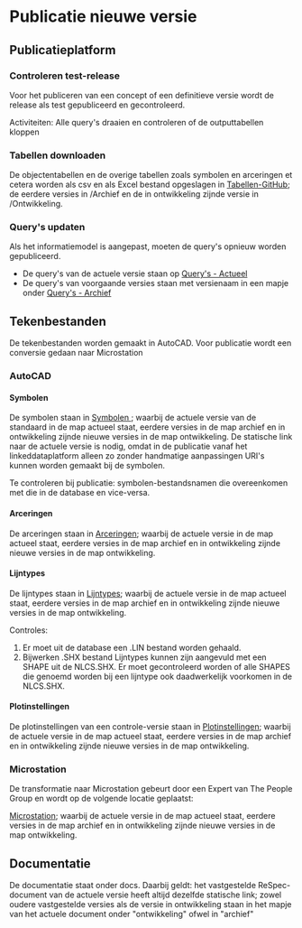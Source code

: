 # Publicatie nieuwe versie


## Publicatieplatform



### Controleren test-release
Voor het publiceren van een concept of een definitieve versie wordt de release als test gepubliceerd en gecontroleerd. 

Activiteiten:
Alle query's draaien en controleren of de outputtabellen kloppen

### Tabellen downloaden
De objectentabellen en de overige tabellen zoals symbolen en arceringen et cetera worden als csv en als Excel bestand opgeslagen in [Tabellen-GitHub](https://github.com/nl-digigo/NLCS/tree/main/tabellen); de eerdere versies in /Archief en de in ontwikkeling zijnde versie in /Ontwikkeling. 

### Query's updaten
Als het informatiemodel is aangepast, moeten de query's opnieuw worden gepubliceerd.

* De query's van de actuele versie staan op [Query's - Actueel](https://github.com/nl-digigo/NLCS/tree/main/code/actueel)
* De query's van voorgaande versies staan met versienaam in een mapje onder [Query's - Archief](https://github.com/nl-digigo/NLCS/tree/main/code/archief)

## Tekenbestanden
De tekenbestanden worden gemaakt in AutoCAD. Voor publicatie wordt een conversie gedaan naar Microstation

### AutoCAD

#### Symbolen
De symbolen staan in [Symbolen ](https://github.com/nl-digigo/NLCS/tree/main/symbolen); waarbij de actuele versie van de standaard in de map actueel staat, eerdere versies in de map archief en in ontwikkeling zijnde nieuwe versies in de map ontwikkeling. De statische link naar de actuele versie is nodig, omdat in de publicatie vanaf het linkeddataplatform alleen zo zonder handmatige aanpassingen URI's kunnen worden gemaakt bij de symbolen.

Te controleren bij publicatie: symbolen-bestandsnamen die overeenkomen met die in de database en vice-versa.


#### Arceringen
De arceringen staan in [Arceringen](https://github.com/nl-digigo/NLCS/tree/main/arceringen); waarbij de actuele versie in de map actueel staat, eerdere versies in de map archief en in ontwikkeling zijnde nieuwe versies in de map ontwikkeling. 


#### Lijntypes
De lijntypes staan in [Lijntypes](https://github.com/nl-digigo/NLCS/tree/main/lijntypes); waarbij de actuele versie in de map actueel staat, eerdere versies in de map archief en in ontwikkeling zijnde nieuwe versies in de map ontwikkeling.

Controles:

1. Er moet uit de database een .LIN bestand worden gehaald.
2. Bijwerken .SHX bestand Lijntypes kunnen zijn aangevuld met een SHAPE uit de NLCS.SHX. Er moet gecontroleerd worden of alle SHAPES die genoemd worden bij een lijntype ook daadwerkelijk voorkomen in de NLCS.SHX.



#### Plotinstellingen
De plotinstellingen van een controle-versie staan in [Plotinstellingen](https://github.com/nl-digigo/NLCS/tree/main/plotinstellingen); waarbij de actuele versie in de map actueel staat, eerdere versies in de map archief en in ontwikkeling zijnde nieuwe versies in de map ontwikkeling.


### Microstation
De transformatie naar Microstation gebeurt door een Expert van The People Group en wordt op de volgende locatie geplaatst:

[Microstation](https://github.com/nl-digigo/NLCS/tree/main/Microstation); waarbij de actuele versie in de map actueel staat, eerdere versies in de map archief en in ontwikkeling zijnde nieuwe versies in de map ontwikkeling.


## Documentatie
De documentatie staat onder docs. Daarbij geldt: het vastgestelde ReSpec-document van de actuele versie heeft altijd dezelfde statische link; zowel oudere vastgestelde versies als de versie in ontwikkeling staan in het mapje van het actuele document onder "ontwikkeling" ofwel in "archief"